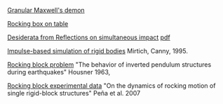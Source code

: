 [Granular Maxwell's demon](http://pof.tnw.utwente.nl/3_research/3_g_maxwell.html)

[Rocking box on table]()

[Desiderata from Reflections on simultaneous impact](http://dl.acm.org/citation.cfm?id=2185602)
[pdf](http://citeseerx.ist.psu.edu/viewdoc/download?doi=10.1.1.245.1015&rep=rep1&type=pdf)

[Impulse-based simulation of rigid bodies](http://dl.acm.org/citation.cfm?id=199436)
Mirtich, Canny, 1995.

[Rocking block problem](http://www.bssaonline.org/content/53/2/403.short)
"The behavior of inverted pendulum structures during earthquakes" Housner 1963,

[Rocking block experimental data](http://dx.doi.org/10.1002/eqe.739)
"On the dynamics of rocking motion of single rigid-block structures" Peña et al. 2007


